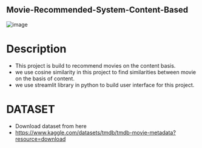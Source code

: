 ## Movie-Recommended-System-Content-Based

![image](https://github.com/RahulSurenderSingh/Movie-Recommended-System-Content-Based/assets/136818857/9e8a85c6-7050-41b8-b958-d4b6ea6d3522)



# Description
- This project is build to recommend movies on the content basis.
- we use cosine similarity in this project to find similarities between movie on the basis of content.
- we use streamlit library in python to build user interface for this project.


# DATASET
- Download dataset from here
- https://www.kaggle.com/datasets/tmdb/tmdb-movie-metadata?resource=download

